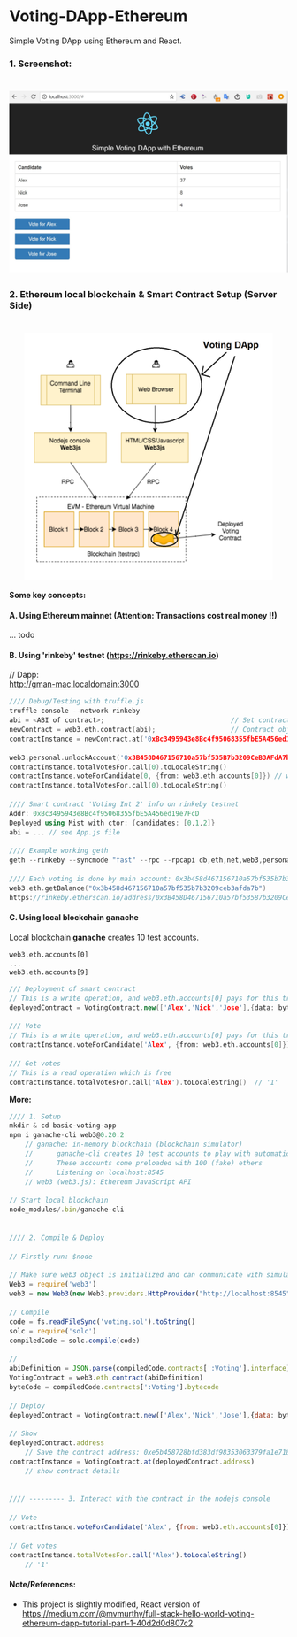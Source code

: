 # Voting-DApp-Ethereum

Simple Voting DApp using Ethereum and React.

### 1. Screenshot:  

<h1>
  <img src="./src/screenshot.jpg" width="700">  
</h1>

### 2. Ethereum local blockchain & Smart Contract Setup (Server Side)

<h1 align="center">
  <img align="center" src="./src/app-diagram.png" width="450">  
</h1>

**Some key concepts:**
#### A. Using Ethereum mainnet (Attention: Transactions cost real money !!)

...  todo

#### B. Using 'rinkeby' testnet (https://rinkeby.etherscan.io)

// Dapp:  
http://gman-mac.localdomain:3000

``` C++
//// Debug/Testing with truffle.js 
truffle console --network rinkeby
abi = <ABI of contract>;                                // Set contract ABI, See App.js
newContract = web3.eth.contract(abi);                   // Contract object
contractInstance = newContract.at('0xBc3495943e8Bc4f95068355fbE5A456ed19e7FcD');  // instance of the contract
  
web3.personal.unlockAccount('0x3B458D467156710a57bf535B7b3209CeB3AFdA7b', '.244....', 15000)
contractInstance.totalVotesFor.call(0).toLocaleString()
contractInstance.voteForCandidate(0, {from: web3.eth.accounts[0]}) // wait for transaction to finalize
contractInstance.totalVotesFor.call(0).toLocaleString()

//// Smart contract 'Voting Int 2' info on rinkeby testnet  
Addr: 0xBc3495943e8Bc4f95068355fbE5A456ed19e7FcD  
Deployed using Mist with ctor: {candidates: [0,1,2]}  
abi = ... // see App.js file  

//// Example working geth   
geth --rinkeby --syncmode "fast" --rpc --rpcapi db,eth,net,web3,personal --cache=1024 --rpcport 7545 --rpcaddr=192.168.1.253 --rpccorsdomain "*"  

//// Each voting is done by main account: 0x3b458d467156710a57bf535b7b3209ceb3afda7b  
web3.eth.getBalance("0x3b458d467156710a57bf535b7b3209ceb3afda7b")  
https://rinkeby.etherscan.io/address/0x3B458D467156710a57bf535B7b3209CeB3AFdA7b
```

#### C. Using local blockchain **ganache**

Local blockchain **ganache** creates 10 test accounts. 

``` 
web3.eth.accounts[0]
...
web3.eth.accounts[9]
```

``` C++
/// Deployment of smart contract
// This is a write operation, and web3.eth.accounts[0] pays for this transaction  
deployedContract = VotingContract.new(['Alex','Nick','Jose'],{data: byteCode, from: web3.eth.accounts[0], gas: 4700000})  

/// Vote  
// This is a write operation, and web3.eth.accounts[0] pays for this transaction  
contractInstance.voteForCandidate('Alex', {from: web3.eth.accounts[0]})  

/// Get votes  
// This is a read operation which is free  
contractInstance.totalVotesFor.call('Alex').toLocaleString()  // '1'  
```

**More:** 

``` javascript
//// 1. Setup
mkdir & cd basic-voting-app  
npm i ganache-cli web3@0.20.2  
    // ganache: in-memory blockchain (blockchain simulator)  
    //      ganache-cli creates 10 test accounts to play with automatically. 
    //      These accounts come preloaded with 100 (fake) ethers
    //      Listening on localhost:8545
    // web3 (web3.js): Ethereum JavaScript API

// Start local blockchain
node_modules/.bin/ganache-cli 


//// 2. Compile & Deploy

// Firstly run: $node

// Make sure web3 object is initialized and can communicate with simulated blockchain (ganache)
Web3 = require('web3')
web3 = new Web3(new Web3.providers.HttpProvider("http://localhost:8545"))

// Compile
code = fs.readFileSync('voting.sol').toString()
solc = require('solc')
compiledCode = solc.compile(code)

// 
abiDefinition = JSON.parse(compiledCode.contracts[':Voting'].interface)
VotingContract = web3.eth.contract(abiDefinition)
byteCode = compiledCode.contracts[':Voting'].bytecode

// Deploy
deployedContract = VotingContract.new(['Alex','Nick','Jose'],{data: byteCode, from: web3.eth.accounts[0], gas: 4700000})

// Show
deployedContract.address    
    // Save the contract address: 0xe5b458728bfd383df98353063379fa1e71855f64
contractInstance = VotingContract.at(deployedContract.address)  
    // show contract details


//// --------- 3. Interact with the contract in the nodejs console

// Vote
contractInstance.voteForCandidate('Alex', {from: web3.eth.accounts[0]})

// Get votes
contractInstance.totalVotesFor.call('Alex').toLocaleString()
    // '1'

```


#### Note/References:  
- This project is slightly modified, React version of https://medium.com/@mvmurthy/full-stack-hello-world-voting-ethereum-dapp-tutorial-part-1-40d2d0d807c2.
